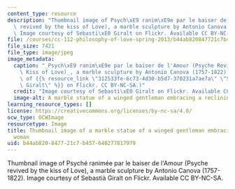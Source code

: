 ```yaml
---
content_type: resource
description: "Thumbnail image of Psych\xE9 ranim\xE9e par le baiser de l'Amour (Psyche\
  \ revived by the kiss of Love), a marble sculpture by Antonio Canova (1757-1822).\
  \ Image courtesy of Sebasti\xE0 Giralt on Flickr. Available CC BY-NC-SA."
file: /courses/cc-112-philosophy-of-love-spring-2013/b44ab820847721c7b457640277817979_CC-112s13-th.jpg
file_size: 7421
file_type: image/jpeg
image_metadata:
  caption: "_Psych\xE9 ranim\xE9e par le baiser de l'Amour (Psyche Revived by the\
    \ Kiss of Love)_, a marble sculpture by Antonio Canova (1757-1822). (Image courtesy\
    \ of {{% resource_link \"312533fe-6c73-4d30-b5d7-370231a7ae7a\" \"Sebasti\xE0\
    \ Giralt\" %}} on Flickr. CC BY-NC-SA.)"
  credit: "Image courtesy of Sebasti\xE0 Giralt on Flickr. Available CC BY-NC-SA."
  image-alt: A marble statue of a winged gentleman embracing a reclining woman.
learning_resource_types: []
license: https://creativecommons.org/licenses/by-nc-sa/4.0/
ocw_type: OCWImage
resourcetype: Image
title: Thumbnail image of a marble statue of a winged gentleman embracing a reclining
  woman
uid: b44ab820-8477-21c7-b457-640277817979
---
```

Thumbnail image of Psyché ranimée par le baiser de l'Amour (Psyche revived by the kiss of Love), a marble sculpture by Antonio Canova (1757-1822). Image courtesy of Sebastià Giralt on Flickr. Available CC BY-NC-SA.